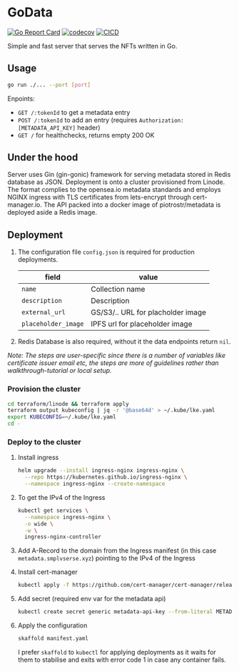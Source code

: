 # GoData

[![Go Report Card](https://goreportcard.com/badge/github.com/piotrostr/metadata)](https://goreportcard.com/report/github.com/piotrostr/metadata)
[![codecov](https://codecov.io/gh/piotrostr/metadata/branch/master/graph/badge.svg?token=bJwa6Sf4Z7)](https://codecov.io/gh/piotrostr/metadata)
[![CICD](https://github.com/piotrostr/metadata/actions/workflows/main.yml/badge.svg)](https://github.com/piotrostr/metadata/actions)

Simple and fast server that serves the NFTs written in Go.

## Usage

```bash
go run ./... --port [port]
```

Enpoints:

- `GET /:tokenId` to get a metadata entry
- `POST /:tokenId`
  to add an entry (requires `Authorization: [METADATA_API_KEY]` header)
- `GET /` for healthchecks, returns empty 200 OK

## Under the hood

Server uses Gin (gin-gonic) framework for serving metadata stored in Redis
database as JSON. Deployment is onto a cluster provisioned from Linode. The
format complies to the opensea.io metadata standards and employs NGINX ingress
with TLS certificates from lets-encrypt through cert-manager.io. The API packed
into a docker image of piotrostr/metadata is deployed aside a Redis image.

## Deployment

1. The configuration file `config.json` is required for production deployments.

   | field               | value                             |
   | ------------------- | --------------------------------- |
   | `name`              | Collection name                   |
   | `description`       | Description                       |
   | `external_url`      | GS/S3/.. URL for placholder image |
   | `placeholder_image` | IPFS url for placeholder image    |

2. Redis Database is also required, without it the data endpoints return
   `nil`.

_Note: The steps are user-specific since there is a number of variables like
certificate issuer email etc, the steps are more of guidelines rather than
walkthrough-tutorial or local setup._

### Provision the cluster

```sh
cd terraform/linode && terraform apply
terraform output kubeconfig | jq -r '@base64d' > ~/.kube/lke.yaml
export KUBECONFIG=~/.kube/lke.yaml
cd -
```

### Deploy to the cluster

1. Install ingress

   ```sh
   helm upgrade --install ingress-nginx ingress-nginx \
     --repo https://kubernetes.github.io/ingress-nginx \
     --namespace ingress-nginx --create-namespace
   ```

2. To get the IPv4 of the Ingress

   ```sh
   kubectl get services \
     --namespace ingress-nginx \
     -o wide \
     -w \
     ingress-nginx-controller
   ```

3. Add A-Record to the domain from the Ingress manifest (in this case
   `metadata.smplvserse.xyz`) pointing to the IPv4 of the Ingress

4. Install cert-manager

   ```sh
   kubectl apply -f https://github.com/cert-manager/cert-manager/releases/download/v1.8.0/cert-manager.yaml
   ```

5. Add secret (required env var for the metadata api)

   ```sh
   kubectl create secret generic metadata-api-key --from-literal METADATA_API_KEY=[secret]
   ```

6. Apply the configuration

   ```sh
   skaffold manifest.yaml
   ```

   I prefer `skaffold` to `kubectl` for applying deployments as it waits
   for them to stabilise and exits with error code 1 in case any container
   fails.
